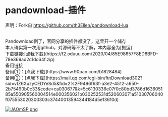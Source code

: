 # pandownload-插件

声明：Fork自 https://github.com/th3Ellen/pandownload-lua

<br>
Pandownload倒了，官网分享的插件都没了，这里开一个储存
<br>
本人确实第一次用github，对源码等不太了解，本内容全为[搬运]
<br>
下载链接:[点我下载](https://f2.oduuu.com/2020/04/85E98657F8ED8BFD-78e369ad2c1dc64f.zip) 
<br>
备用链接
<br>
备用①：[点我下载](https://www.90pan.com/b1828484)
<br>
备用②：[点我下载](https://mail.qq.com/cgi-bin/ftnDownload302?sid=vtZ6XuzyCEDYeSd5&fid=2%2F9496f63f-a3e2-4512-a650-2b75490b0c33&code=ca030677&k=5c6130336e07f0c80bd3786d163605185a550905560004514e000356021b030252531d520603071a51030706040f075553020300303c37440013594344184d5e13610d)   

[![JAOmSP.png](https://s1.ax1x.com/2020/04/16/JAOmSP.png)](https://imgchr.com/i/JAOmSP)
